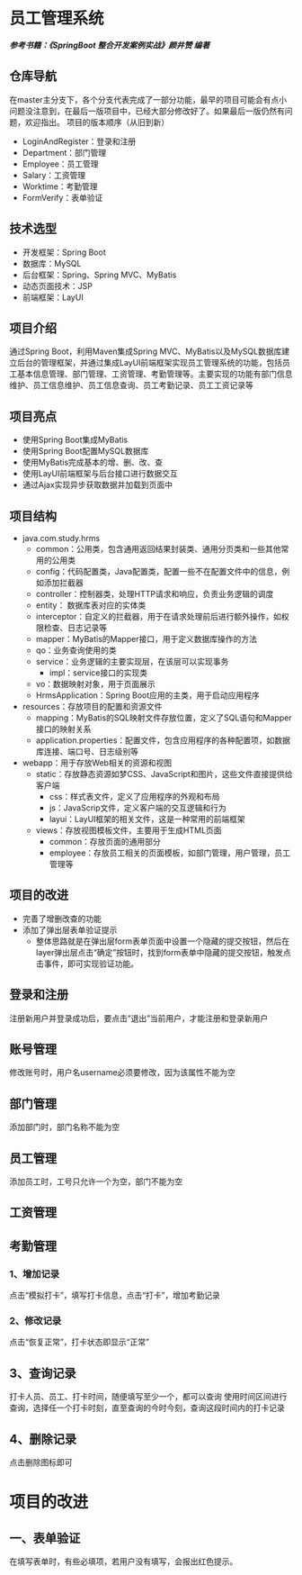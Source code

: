 # 员工管理系统

***参考书籍：《SpringBoot 整合开发案例实战》颜井赞 编著***

## 仓库导航
在master主分支下，各个分支代表完成了一部分功能，最早的项目可能会有点小问题没注意到，在最后一版项目中，已经大部分修改好了。如果最后一版仍然有问题，欢迎指出。
项目的版本顺序（从旧到新）
* LoginAndRegister：登录和注册
* Department：部门管理
* Employee：员工管理
* Salary：工资管理
* Worktime：考勤管理
* FormVerify：表单验证


## 技术选型
* 开发框架：Spring Boot
* 数据库：MySQL
* 后台框架：Spring、Spring MVC、MyBatis
* 动态页面技术：JSP
* 前端框架：LayUI

## 项目介绍
通过Spring Boot，利用Maven集成Spring MVC、MyBatis以及MySQL数据库建立后台的管理框架，并通过集成LayUI前端框架实现员工管理系统的功能，包括员工基本信息管理、部门管理、工资管理、考勤管理等。主要实现的功能有部门信息维护、员工信息维护、员工信息查询、员工考勤记录、员工工资记录等

## 项目亮点
* 使用Spring Boot集成MyBatis
* 使用Spring Boot配置MySQL数据库
* 使用MyBatis完成基本的增、删、改、查
* 使用LayUI前端框架与后台接口进行数据交互
* 通过Ajax实现异步获取数据并加载到页面中

## 项目结构 
* java.com.study.hrms
	* common：公用类，包含通用返回结果封装类、通用分页类和一些其他常用的公用类
	* config：代码配置类，Java配置类，配置一些不在配置文件中的信息，例如添加拦截器
	* controller：控制器类，处理HTTP请求和响应，负责业务逻辑的调度
	* entity： 数据库表对应的实体类
	* interceptor：自定义的拦截器，用于在请求处理前后进行额外操作，如权限检查、日志记录等
	* mapper：MyBatis的Mapper接口，用于定义数据库操作的方法
	* qo：业务查询使用的类
	* service：业务逻辑的主要实现层，在该层可以实现事务
		* impl：service接口的实现类
	* vo：数据映射对象，用于页面展示
	* HrmsApplication：Spring Boot应用的主类，用于启动应用程序
* resources：存放项目的配置和资源文件
	* mapping：MyBatis的SQL映射文件存放位置，定义了SQL语句和Mapper接口的映射关系
	* application.properties：配置文件，包含应用程序的各种配置项，如数据库连接、端口号、日志级别等
* webapp：用于存放Web相关的资源和视图
	* static：存放静态资源如梦CSS、JavaScript和图片，这些文件直接提供给客户端
		* css：样式表文件，定义了应用程序的外观和布局
		* js：JavaScrip文件，定义客户端的交互逻辑和行为
		* layui：LayUI框架的相关文件，这是一种常用的前端框架
	* views：存放视图模板文件，主要用于生成HTML页面
		* common：存放页面的通用部分
		* employee：存放员工相关的页面模板，如部门管理，用户管理，员工管理等

## 项目的改进
* 完善了增删改查的功能
* 添加了弹出层表单验证提示
	* 整体思路就是在弹出层form表单页面中设置一个隐藏的提交按钮，然后在layer弹出层点击“确定”按钮时，找到form表单中隐藏的提交按钮，触发点击事件，即可实现验证功能。



## 登录和注册
注册新用户并登录成功后，要点击“退出”当前用户，才能注册和登录新用户

## 账号管理
修改账号时，用户名username必须要修改，因为该属性不能为空

## 部门管理
添加部门时，部门名称不能为空

## 员工管理
添加员工时，工号只允许一个为空，部门不能为空

## 工资管理


## 考勤管理
### 1、增加记录
点击“模拟打卡”，填写打卡信息，点击“打卡”，增加考勤记录

### 2、修改记录
点击“恢复正常”，打卡状态即显示“正常”

## 3、查询记录
打卡人员、员工、打卡时间，随便填写至少一个，都可以查询
使用时间区间进行查询，选择任一个打卡时刻，直至查询的今时今刻，查询这段时间内的打卡记录

## 4、删除记录
点击删除图标即可

# 项目的改进

## 一、表单验证
在填写表单时，有些必填项，若用户没有填写，会报出红色提示。



